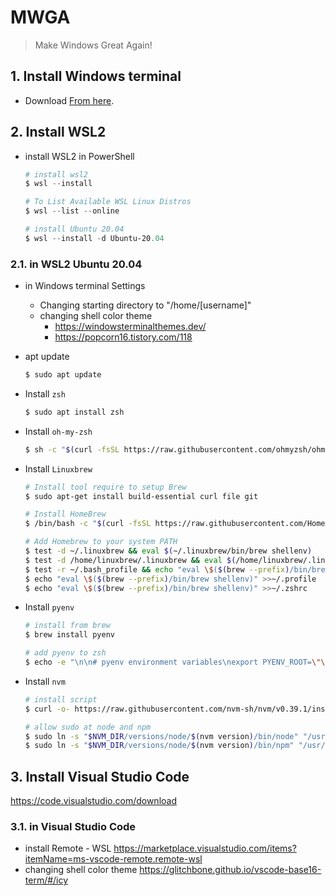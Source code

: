 # MWGA
> Make Windows Great Again!


## 1. Install Windows terminal
- Download [From here](https://www.microsoft.com/ko-kr/p/windows-terminal/9n0dx20hk701?rtc=1&activetab=pivot:overviewtab).

## 2. Install WSL2
- install WSL2 in PowerShell
  ```PowerShell
  # install wsl2
  $ wsl --install

  # To List Available WSL Linux Distros
  $ wsl --list --online

  # install Ubuntu 20.04
  $ wsl --install -d Ubuntu-20.04
  ```
### 2.1. in WSL2 Ubuntu 20.04
  - in Windows terminal Settings 
    - Changing starting directory to "/home/[username]" 
    - changing shell color theme
      - https://windowsterminalthemes.dev/
      - https://popcorn16.tistory.com/118


  - apt update
    ```bash
    $ sudo apt update
    ```
  - Install `zsh`
    ```zsh
    $ sudo apt install zsh
    ```
  - Install `oh-my-zsh`
    ```zsh
    $ sh -c "$(curl -fsSL https://raw.githubusercontent.com/ohmyzsh/ohmyzsh/master/tools/install.sh)"
    ```
  - Install `Linuxbrew`
    ```zsh    
    # Install tool require to setup Brew 
    $ sudo apt-get install build-essential curl file git
    
    # Install HomeBrew
    $ /bin/bash -c "$(curl -fsSL https://raw.githubusercontent.com/Homebrew/install/master/install.sh)"
    
    # Add Homebrew to your system PATH
    $ test -d ~/.linuxbrew && eval $(~/.linuxbrew/bin/brew shellenv)
    $ test -d /home/linuxbrew/.linuxbrew && eval $(/home/linuxbrew/.linuxbrew/bin/brew shellenv)
    $ test -r ~/.bash_profile && echo "eval \$($(brew --prefix)/bin/brew shellenv)" >>~/.bash_profile
    $ echo "eval \$($(brew --prefix)/bin/brew shellenv)" >>~/.profile
    $ echo "eval \$($(brew --prefix)/bin/brew shellenv)" >>~/.zshrc
    ```
  - Install `pyenv`
    ```zsh
    # install from brew
    $ brew install pyenv
    
    # add pyenv to zsh
    $ echo -e "\n\n# pyenv environment variables\nexport PYENV_ROOT=\"\$HOME/.pyenv\"\nexport PATH=\"\$PYENV_ROOT/bin:\$PATH\"\n\n# pyenv initialization\nif command -v pyenv 1>/dev/null 2>&1; then\n  eval \"\$(pyenv init --path)\"\nfi\n\n" >> ~/.zshrc
    ```
  - Install `nvm`
    ```zsh
    # install script
    $ curl -o- https://raw.githubusercontent.com/nvm-sh/nvm/v0.39.1/install.sh | bash
    
    # allow sudo at node and npm
    $ sudo ln -s "$NVM_DIR/versions/node/$(nvm version)/bin/node" "/usr/local/bin/node"
    $ sudo ln -s "$NVM_DIR/versions/node/$(nvm version)/bin/npm" "/usr/local/bin/npm"
    ```
## 3. Install Visual Studio Code
https://code.visualstudio.com/download
### 3.1. in Visual Studio Code
- install Remote - WSL https://marketplace.visualstudio.com/items?itemName=ms-vscode-remote.remote-wsl
- changing shell color theme https://glitchbone.github.io/vscode-base16-term/#/icy

